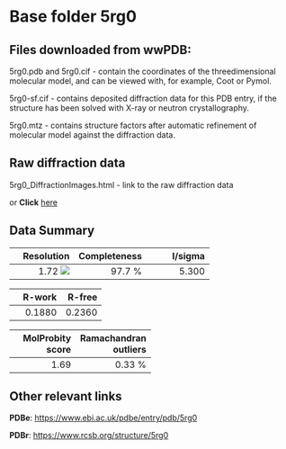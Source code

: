 # Base folder 5rg0

## Files downloaded from wwPDB:

5rg0.pdb and 5rg0.cif - contain the coordinates of the threedimensional molecular model, and can be viewed with, for example, Coot or Pymol.

5rg0-sf.cif - contains deposited diffraction data for this PDB entry, if the structure has been solved with X-ray or neutron crystallography.

5rg0.mtz - contains structure factors after automatic refinement of molecular model against the diffraction data.

## Raw diffraction data

5rg0_DiffractionImages.html - link to the raw diffraction data 

or **Click** [here](https://zenodo.org/record/3731556) 

## Data Summary
|   | Resolution | Completeness| I/sigma |
|---|-------------:|----------------:|--------------:|
|   |1.72 ![](https://github.com/thorn-lab/coronavirus_structural_task_force/blob/master/outreach/ang.svg)|97.7  %|<img width=50/>5.300|

|   | **R-work**| **R-free**   
|---|-------------:|----------------:|           
||0.1880|0.2360|

|   |**MolProbity<br>score**| **Ramachandran<br>outliers** 
|---|-------------:|----------------:|
||1.69|0.33 %|

## Other relevant links 
**PDBe**:  https://www.ebi.ac.uk/pdbe/entry/pdb/5rg0
 
**PDBr**: https://www.rcsb.org/structure/5rg0 

